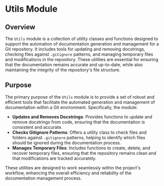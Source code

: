 # Utils Module
## Overview
The `Utils` module is a collection of utility classes and functions designed to support the automation of documentation generation and management for a Git repository. It includes tools for updating and removing docstrings, checking files against `.gitignore` patterns, and managing temporary files and modifications in the repository. These utilities are essential for ensuring that the documentation remains accurate and up-to-date, while also maintaining the integrity of the repository's file structure.

## Purpose
The primary purpose of the `Utils` module is to provide a set of robust and efficient tools that facilitate the automated generation and management of documentation within a Git environment. Specifically, the module:

- **Updates and Removes Docstrings**: Provides functions to update and remove docstrings from code, ensuring that the documentation is consistent and accurate.
- **Checks Gitignore Patterns**: Offers a utility class to check files and folders against `.gitignore` patterns, helping to identify which files should be ignored during the documentation process.
- **Manages Temporary Files**: Includes functions to create, delete, and recover temporary files, ensuring that the repository remains clean and that modifications are tracked accurately.

These utilities are designed to work seamlessly within the project's workflow, enhancing the overall efficiency and reliability of the documentation management process.